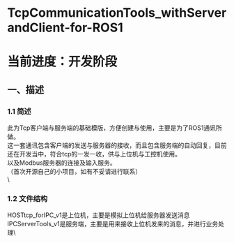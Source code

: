 # TcpCommunicationTools_withServerandClient-for-ROS1
# 当前进度：开发阶段

## 一、描述
### 1.1 简述 
此为Tcp客户端与服务端的基础模版，方便创建与使用，主要是为了ROS1通讯所做。\
这一套通讯包含客户端的发送与服务器的接收，而且包含服务端的自动回复，目前还在开发当中，符合tcp的一发一收，供与上位机与工控机使用。\
以及Modbus服务器的连接及输入服务。\
（首次开源自己的小项目，如有不妥请进行联系）\
\
### 1.2 文件结构
HOSTtcp_forIPC_v1是上位机，主要是模拟上位机给服务器发送消息\
IPCServerTools_v1是服务端，主要是用来接收上位机发来的消息，并进行业务处理\





